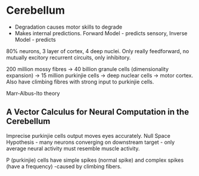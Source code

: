 # Cerebellum
- Degradation causes motor skills to degrade
- Makes internal predictions.
Forward Model - predicts sensory, Inverse Model - predicts

80% neurons, 3 layer of cortex, 4 deep nuclei.
Only really feedforward, no mutually excitory recurrent circuits, only inhibitory.

200 million mossy fibres -> 40 billion granule cells (dimensionality expansion) -> 15 million purkinjie cells -> deep nuclear cells -> motor cortex.
Also have climbing fibres with strong input to purkinjie cells.

Marr-Albus-Ito theory

## A Vector Calculus for Neural Computation in the Cerebellum
Imprecise purkinjie cells output moves eyes accurately.
Null Space Hypothesis - many neurons converging on downstream target - only average neural activity must resemble muscle activity.

P (purkinjie) cells have simple spikes (normal spike) and complex spikes (have a frequency) -caused by climbing fibers.
